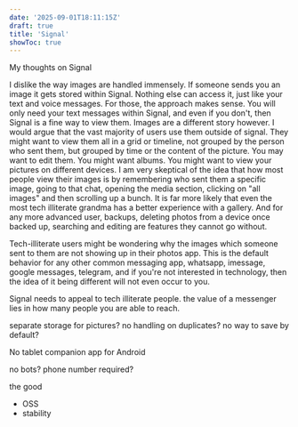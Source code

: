 ```yaml
---
date: '2025-09-01T18:11:15Z'
draft: true
title: 'Signal'
showToc: true
---
```


My thoughts on Signal

I dislike the way images are handled immensely. 
If someone sends you an image it gets stored within Signal. Nothing else can
access it, just like your text and voice messages. For those, the approach makes
sense. You will only need your text messages within Signal, and even if you
don't, then Signal is a fine way to view them. 
Images are a different story however. I would argue that the vast majority of
users use them outside of signal. They might want to view them all in a grid or
timeline, not grouped by the person who sent them, but grouped by time or the
content of the picture.
You may want to edit them. You might want albums. You might want to view your
pictures on different devices.
I am very skeptical of the idea that how most people view their images is by
remembering who sent them a specific image, going to that chat, opening the
media section, clicking on "all images" and then scrolling up a bunch. 
It is far more likely that even the most tech illiterate grandma has a better
experience with a gallery. And for any more advanced user, backups, deleting
photos from a device once backed up, searching and editing are features they
cannot go without.

Tech-illiterate users might be wondering why the images which someone sent to
them are not showing up in their photos app. This is the default behavior for
any other common messaging app, whatsapp, imessage, google messages, telegram,
and if you're not interested in technology, then the idea of it being different
will not even occur to you.

Signal needs to appeal to tech illiterate people. the value of a messenger lies in
how many people you are able to reach. 


separate storage for pictures?
no handling on duplicates?
no way to save by default?

No tablet companion app for Android



no bots?
phone number required?


the good
- OSS
- stability
